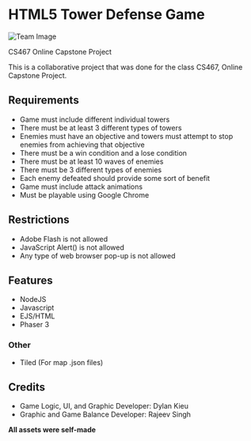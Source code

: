 # HTML5 Tower Defense Game
![Team Image](https://cdn.discordapp.com/attachments/761382700350570538/776420825401655346/ksdr.png)


CS467 Online Capstone Project

This is a collaborative project that was done for the class CS467, Online Capstone Project.

## Requirements
- Game must include different individual towers
- There must be at least 3 different types of towers
- Enemies must have an objective and towers must attempt to stop enemies from achieving that objective
- There must be a win condition and a lose condition
- There must be at least 10 waves of enemies
- There must be 3 different types of enemies
- Each enemy defeated should provide some sort of benefit
- Game must include attack animations
- Must be playable using Google Chrome

## Restrictions
- Adobe Flash is not allowed
- JavaScript Alert() is not allowed
- Any type of web browser pop-up is not allowed

## Features
- NodeJS
- Javascript
- EJS/HTML
- Phaser 3

### Other
- Tiled (For map .json files)

## Credits
- Game Logic, UI, and Graphic Developer: Dylan Kieu
- Graphic and Game Balance Developer: Rajeev Singh

__All assets were self-made__
